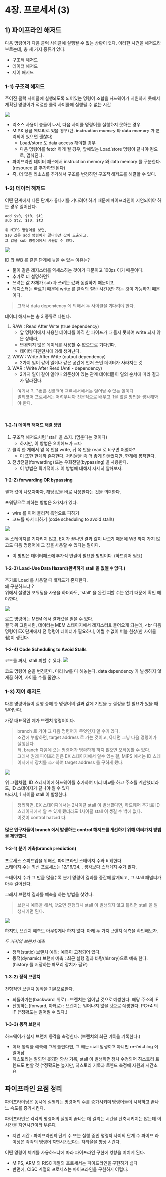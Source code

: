 # 4장. 프로세서 (3)

## 1) 파이프라인 해저드
다음 명령어가 다음 클럭 사이클에 실행될 수 없는 상황이 있다. 이러한 사건을 해저드라 부르는데, 총 세 가지 종류가 있다.
- 구조적 헤저드
- 데이터 해저드
- 제어 해저드


### 1-1) 구조적 헤저드
주어진 클럭 사이클에 실행되도록 되어있는 명령어 조합을 하드웨어가 지원하지 못해서 계획된 명령어가 적절한 클럭 사이클에 실행될 수 없는 시간

![](image/structural_hazard.png)

- 리소스 사용이 충돌이 나서, 다음 사이클 명령어를 실행하지 못하는 경우
- MIPS 싱글 메모리로 있을 경우(단, instruction memory 와 data memory 가 분리되어 있으면 괜찮다)
  - Load/store 도 data access 해야할 경우
  - 다음 명령어를 fetch 하게 될 경우, 앞에있는 Load/store 명령이 끝나야 됨으로, 멈춰진다.
- 파이프라인 데이터 패스에서 instruction memory 와 data memory 를 구분한다. (resource 를 추가하면 된다)
- 즉, 더 많은 리소스를 추가해서 구조를 변경하면 구조적 해저드를 해결할 수 있다.


### 1-2) 데이터 해저드
어떤 단계에서 다른 단계가 끝나기를 기다려야 하기 때문에 파이프라인이 지연되어야 하는 경우 일어난다.
```shell
add $s0, $t0, $t1 
sub $t2, $s0, $t3

위 MIPS 명령어를 보면, 
$s0 값은 add 명령어가 끝나야만 값이 도출되고, 
그 값을 sub 명령어에서 사용할 수 있다.
```
![](image/data_hazard.png)

ID 와 WB 를 같은 단계에 놓을 수 있는 이유는?
- 둘이 같은 레지스터를 액세스하는 것이기 때문이고 100ps 이기 때문이다.
- 추가로 더 설명하면?
- 쓰려는 값 자체가 sub 가 쓰려는 값과 동일하기 때문이고,
- 레지스터는 빠르기 때문에 write 를 클럭의 절반 시간동안 하는 것이 가능하기 때문이다.
> 그래서 data dependency 에 의해서 두 사이클을 기다려야 한다.

데이터 해저드는 총 3 종류로 나뉜다.
1. RAW : Read After Write (true dependency)
    - 앞 명령어에서 사용한 데이터를 아직 한 파이프가 다 돌지 못하여 write 되지 않은 상태라,
    - 변경되지 않은 데이터를 사용할 수 없으므로 기다린다.
    - 데이터 디펜던시에 의해 생겨난다.
2. WAW : Write After Write (output dependency)
    - 2가지 일이 같이 일어나 같은 공간에 먼저 쓰인 데이터가 사라지는 것
3. WAR : Write After Read (Anti - dependency)
    - 2가지 일이 같이 일어나 의존성이 있는 관계 데이터들이 일의 순서에 따라 결과가 달라진다.

> 여기서 2, 3번은 싱글코어 프로세서에서는 일어날 수 없는 일이다. <br>
> 멀티코어 프로세서는 어려우니까 전문적으로 배우고, 1을 없앨 방법을 생각해봐야 한다.

<br>

#### 1-2-1) 데이터 해저드 해결 방법
1. 구조적 해저드처럼 'stall' 을 쓰자. (멈춘다는 것이다)
   - 하지만, 이 방법은 오버헤드가 크다
2. 클럭 한 개에서 앞 쪽 반을 write, 뒤 쪽 반을 read 로 바꾸면 어떨까?
    - 이 또한 한계까 존재한다. 처리율을 좀 더 좋게 만들었지만, 한계에 봉착한다.
3. 전방전달(forwarding) 또는 우회전달(bypassing) 을 사용한다.
   - 이 방법은 획기적이다. 이 방법에 대해서 자세히 알아보자.

#### 1-2-2) forwarding OR bypassing
결과 값이 나오자마자, 해당 값을 바로 사용한다는 것을 의미한다. <br>

포워딩으로 피하는 방법은 2가지가 있다.
- wire 를 이어 물리적 측면으로 피하기 
- 코드를 짜서 피하기 (code scheduling to avoid stalls)

![](image/data_hazard_2.png)

두 스테이지를 기다리지 않고, EX 가 끝나면 결과 값이 나오기 때문에 WB 까지 가지 않고도 다음 명령어에 그 값을 사용할 수 있다는 말이다.
- 이 방법은 데이터패스에 추가적 연결이 필요한 방법이다. (하드웨어 필요)

#### 1-2-3) Load-Use Data Hazard(완벽하게 stall 을 없앨 수 없다.)
추가로 Load 를 사용할 때 해저드가 존재한다. <br>
왜 구분하느냐 ?<br>
위에서 설명한 포워딩을 사용을 하더라도, 'stall' 을 완전 피할 수는 없기 때문에 확인 해야한다.

![](image/load_use_hazard.png)

로드 명령어는 MEM 에서 결과값을 얻을 수 있다. <br>
결국 위 그림처럼, 데이터는 MEM 스태이지에서 레지스터로 들어오게 되는데, <br
다음 명령어 EX 단계에서 전 명령어 데이터가 필요하니, 어쩔 수 없이 버블 현상(한 사이클 쉼)이 생긴다.

#### 1-2-4) Code Scheduling to Avoid Stalls
코드를 짜서, stall 피할 수 있다.
![](image/data_hazard_avoid_stall_code.png)

코드 명령어 순을 변경한다.
미리 lw를 다 해놓는다. data dependency 가 발생하지 않게끔 하여, 사이클 수를 줄인다.


### 1-3) 제어 해저드
다른 명령어들이 실행 중에 한 명령어의 결과 값에 기반을 둔 결정을 할 필요가 있을 때 일어난다. <br>

가장 대표적인 예가 브랜치 명령어이다.
> branch 로 가야 그 다음 명령어가 무엇인지 알 수가 있다. <br>
> 조건에 부합하면, target address 로 가는 것이고, 아니면 그냥 다음 명령어가 실행된다. <br>
> 적, branch 다음에 오는 명령어가 명확하게 하지 않으면 오작동할 수 있다.<br>
> 그래서 원래 파이프라인은 EX 스테이지에서 알수 있는 걸, MIPS 에서는 ID 스테이지에서 장치를 추가하여 target address 를 구하게 했다.

![](image/stall_on_branch.png)

위 그림처럼, ID 스테지이에 하드웨어를 추가하여 미리 비교를 하고 주소를 계산했더라도, ID 스테이지가 끝나야 알 수 있다 <br>
따라서, 1 사이클 stall 이 발생한다.

> 정리하면, EX 스테이지에서는 2사이클 stall 이 발생했다면, 하드웨어 추가로 ID 스테이지에서 알 수 있게 했더라도 1사이클 stall 이 생길 수 밖에 없다.<br>
> 이것이 control hazard 다.

#### 많은 연구자들이 branch 에서 발생하는 control 해저드를 개선하기 위해 여러가지 방법을 제안했다.

#### 1-3-1) 분기 예측(branch prediction)
프로세스 스피드업을 위해선, 파이프라인 스태이지 수와 비례한다 <br>
스태이지 수는 최신 프로세스는 12/16/24... 생각보다 스태이지 수가 많다.<br>

스태이지 수가 그 만큼 많을수록 분기 명령어 결과를 중간에 알게되고, 그 stall 패널티가 아주 길어진다. <br>

그래서 브랜치 결과를 예측을 하는 방법을 찾았다.

> 브랜치 예측을 해서, 맞으면 진행되니 stall 이 발생되지 않고 틀리면 stall 을 발생시키면 된다.

![](image/branch_prediction.png)

하지만, 브랜치 예측도 아무렇게나 하지 않다. 아래 두 가지 브랜치 예측을 확인해보자.

*두 가지의 브랜치 예측*
- 정적(static) 브랜치 예측 : 예측이 고정되어 있다.
- 동적(dynamic) 브랜치 예측 : 최근 실행 결과 바탕(history)으로 예측 한다. (history 를 저장하는 메모리 장치가 필요)

#### 1-3-2) 정적 브랜치
전형적인 브랜치 동작을 기본으로한다.
- 되돌아가는(backward, 위로) : 브랜치는 일어날 것으로 예쌍한다. 해당 주소의 IF
- 진행하는(forward, 아래로) : 브랜치는 일어나지 않을 것으로 예쌍한다. PC+4 의 IF (*정확도는 떨어질 수 있다.)

#### 1-3-3) 동적 브랜치
하드웨어가 실제 브랜치 동작을 측정한다. (브랜치의 최근 기록을 기록한다.)
- 미래 동작을 예측해 그게 틀린다면, 그 때는 stall 발생하고 아니면 re-fetching 이 일어남
- 히스토리는 잘되던 못되던 항상 기록, stall 이 발생하면 점차 수정되어 히스토리 트렌드도 변할 것 (*정확도는 높지만, 히스토리 기록과 트렌드 측정에 자원과 시간소요

## 파이프라인 요점 정리
파이프라이닝은 동시에 실행되는 명령어의 수를 증가시키며 명령어들이 시작하고 끝나느 속도를 증가시킨다.<br>

파이프라인은 각각의 명령어의 실행이 끝나는 데 걸리는 시간을 단축시키지는 않는데 이 시간을 지연시간이라 부른다.
- 지연 시간 : 파이프라인의 단계 수 또는 실행 중인 명령어 사이의 단계 수
파이프 라이닝은 각각의 명령어 지연시간보다는 처리율을 향상 시킨다.

어떤 명령어 체계를 사용하느냐에 따라 파이프라인 구현에 영향을 미치게 된다.
- MIPS, ARM 의 RISC 계열의 프로세서는 파이프라인을 구현하기 쉽다
- 반면에, CISC 계열의 프로세스는 파이프라인을 구현하기 어렵다.








